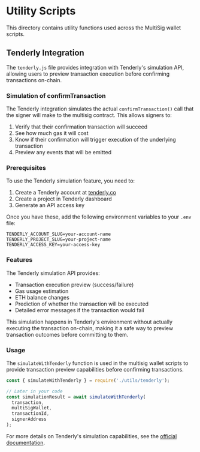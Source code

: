 # Utility Scripts

This directory contains utility functions used across the MultiSig wallet scripts.

## Tenderly Integration

The `tenderly.js` file provides integration with Tenderly's simulation API, allowing users to preview transaction execution before confirming transactions on-chain.

### Simulation of confirmTransaction

The Tenderly integration simulates the actual `confirmTransaction()` call that the signer will make to the multisig contract. This allows signers to:

1. Verify that their confirmation transaction will succeed
2. See how much gas it will cost
3. Know if their confirmation will trigger execution of the underlying transaction
4. Preview any events that will be emitted

### Prerequisites

To use the Tenderly simulation feature, you need to:

1. Create a Tenderly account at [tenderly.co](https://tenderly.co)
2. Create a project in Tenderly dashboard
3. Generate an API access key

Once you have these, add the following environment variables to your `.env` file:

```
TENDERLY_ACCOUNT_SLUG=your-account-name
TENDERLY_PROJECT_SLUG=your-project-name
TENDERLY_ACCESS_KEY=your-access-key
```

### Features

The Tenderly simulation API provides:

- Transaction execution preview (success/failure)
- Gas usage estimation
- ETH balance changes
- Prediction of whether the transaction will be executed
- Detailed error messages if the transaction would fail

This simulation happens in Tenderly's environment without actually executing the transaction on-chain, making it a safe way to preview transaction outcomes before committing to them.

### Usage

The `simulateWithTenderly` function is used in the multisig wallet scripts to provide transaction preview capabilities before confirming transactions.

```javascript
const { simulateWithTenderly } = require('./utils/tenderly');

// Later in your code
const simulationResult = await simulateWithTenderly(
  transaction,
  multiSigWallet,
  transactionId,
  signerAddress
);
```

For more details on Tenderly's simulation capabilities, see the [official documentation](https://docs.tenderly.co/simulations/single-simulations). 